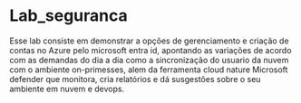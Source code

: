 # Lab_seguranca

Esse lab consiste em demonstrar a opções de gerenciamento e criação de contas no Azure pelo microsoft entra id, 
apontando as variações de acordo com as demandas do dia a dia como a sincronização do usuario da nuvem com o ambiente on-primesses, 
alem da ferramenta cloud nature Microsoft defender que monitora, cria relatórios e dá susgestões sobre o seu ambiente em nuvem e devops.
